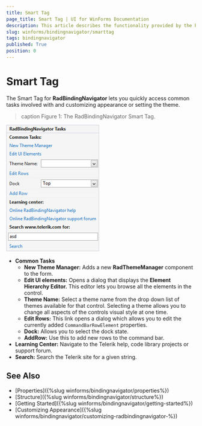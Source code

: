 ```yaml
---
title: Smart Tag
page_title: Smart Tag | UI for WinForms Documentation
description: This article describes the functionality provided by the RadBindingNavigator smart tag.
slug: winforms/bindingnavigator/smarttag
tags: bindingnavigator
published: True
position: 0
---
```


# Smart Tag

The Smart Tag for __RadBindingNavigator__ lets you quickly access common tasks involved with and customizing appearance or setting the theme.

>caption Figure 1: The RadBindingNavigator Smart Tag.

![bindingnavigator-smart-tag001.png](images/bindingnavigator-smart-tag001.png) 
* __Common Tasks__
    - __New Theme Manager:__ Adds a new __RadThemeManager__ component to the form.
    - __Edit UI elements:__ Opens a dialog that displays the __Element Hierarchy Editor.__ This editor lets you browse all the elements in the control.
    - __Theme Name:__ Select a theme name from the drop down list of themes available for that control. Selecting a theme allows you to change all aspects of the controls visual style at one time.
    - __Edit Rows:__ This link opens a dialog which allows you to edit the currently added `CommandBarRowElement` properties.
    - __Dock:__ Allows you to select the dock state.
    - __AddRow:__ Use this to add new rows to the command bar.
* __Learning Center:__ Navigate to the Telerik help, code library projects or support forum.
* __Search:__ Search the Telerik site for a given string.

## See Also

* [Properties]({%slug winforms/bindingnavigator/properties%})
* [Structure]({%slug winforms/bindingnavigator/structure%})
* [Getting Started]({%slug winforms/bindingnavigator/getting-started%})
* [Customizing Appearance]({%slug winforms/bindingnavigator/customizing-radbindingnavigator-%})